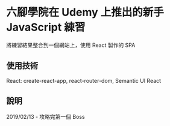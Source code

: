 # 六腳學院在 Udemy 上推出的新手 JavaScript 練習

將練習結果整合到一個網站上，使用 React 製作的 SPA

## 使用技術

React: create-react-app, react-router-dom, Semantic UI React<br>

## 說明

2019/02/13 - 攻略完第一個 Boss
